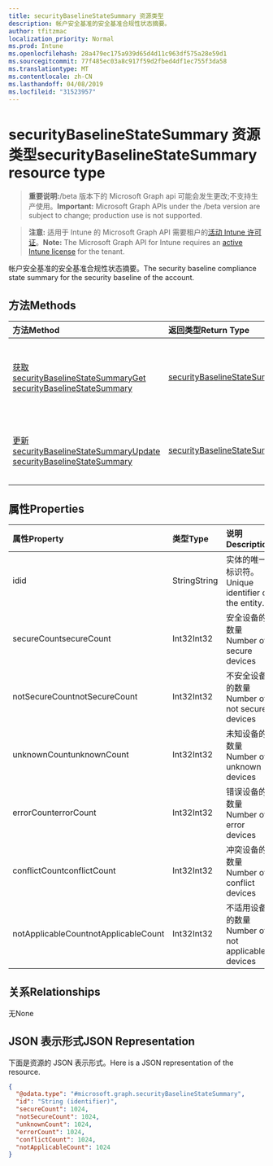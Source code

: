 ```yaml
---
title: securityBaselineStateSummary 资源类型
description: 帐户安全基准的安全基准合规性状态摘要。
author: tfitzmac
localization_priority: Normal
ms.prod: Intune
ms.openlocfilehash: 28a479ec175a939d65d4d11c963df575a28e59d1
ms.sourcegitcommit: 77f485ec03a8c917f59d2fbed4df1ec755f3da58
ms.translationtype: MT
ms.contentlocale: zh-CN
ms.lasthandoff: 04/08/2019
ms.locfileid: "31523957"
---
```

# <a name="securitybaselinestatesummary-resource-type"></a><span data-ttu-id="303d0-103">securityBaselineStateSummary 资源类型</span><span class="sxs-lookup"><span data-stu-id="303d0-103">securityBaselineStateSummary resource type</span></span>

> <span data-ttu-id="303d0-104">**重要说明:**/beta 版本下的 Microsoft Graph api 可能会发生更改;不支持生产使用。</span><span class="sxs-lookup"><span data-stu-id="303d0-104">**Important:** Microsoft Graph APIs under the /beta version are subject to change; production use is not supported.</span></span>

> <span data-ttu-id="303d0-105">**注意:** 适用于 Intune 的 Microsoft Graph API 需要租户的[活动 Intune 许可证](https://go.microsoft.com/fwlink/?linkid=839381)。</span><span class="sxs-lookup"><span data-stu-id="303d0-105">**Note:** The Microsoft Graph API for Intune requires an [active Intune license](https://go.microsoft.com/fwlink/?linkid=839381) for the tenant.</span></span>

<span data-ttu-id="303d0-106">帐户安全基准的安全基准合规性状态摘要。</span><span class="sxs-lookup"><span data-stu-id="303d0-106">The security baseline compliance state summary for the security baseline of the account.</span></span>

## <a name="methods"></a><span data-ttu-id="303d0-107">方法</span><span class="sxs-lookup"><span data-stu-id="303d0-107">Methods</span></span>
|<span data-ttu-id="303d0-108">方法</span><span class="sxs-lookup"><span data-stu-id="303d0-108">Method</span></span>|<span data-ttu-id="303d0-109">返回类型</span><span class="sxs-lookup"><span data-stu-id="303d0-109">Return Type</span></span>|<span data-ttu-id="303d0-110">说明</span><span class="sxs-lookup"><span data-stu-id="303d0-110">Description</span></span>|
|:---|:---|:---|
|[<span data-ttu-id="303d0-111">获取 securityBaselineStateSummary</span><span class="sxs-lookup"><span data-stu-id="303d0-111">Get securityBaselineStateSummary</span></span>](../api/intune-deviceintent-securitybaselinestatesummary-get.md)|[<span data-ttu-id="303d0-112">securityBaselineStateSummary</span><span class="sxs-lookup"><span data-stu-id="303d0-112">securityBaselineStateSummary</span></span>](../resources/intune-deviceintent-securitybaselinestatesummary.md)|<span data-ttu-id="303d0-113">读取[securityBaselineStateSummary](../resources/intune-deviceintent-securitybaselinestatesummary.md)对象的属性和关系。</span><span class="sxs-lookup"><span data-stu-id="303d0-113">Read properties and relationships of the [securityBaselineStateSummary](../resources/intune-deviceintent-securitybaselinestatesummary.md) object.</span></span>|
|[<span data-ttu-id="303d0-114">更新 securityBaselineStateSummary</span><span class="sxs-lookup"><span data-stu-id="303d0-114">Update securityBaselineStateSummary</span></span>](../api/intune-deviceintent-securitybaselinestatesummary-update.md)|[<span data-ttu-id="303d0-115">securityBaselineStateSummary</span><span class="sxs-lookup"><span data-stu-id="303d0-115">securityBaselineStateSummary</span></span>](../resources/intune-deviceintent-securitybaselinestatesummary.md)|<span data-ttu-id="303d0-116">更新[securityBaselineStateSummary](../resources/intune-deviceintent-securitybaselinestatesummary.md)对象的属性。</span><span class="sxs-lookup"><span data-stu-id="303d0-116">Update the properties of a [securityBaselineStateSummary](../resources/intune-deviceintent-securitybaselinestatesummary.md) object.</span></span>|

## <a name="properties"></a><span data-ttu-id="303d0-117">属性</span><span class="sxs-lookup"><span data-stu-id="303d0-117">Properties</span></span>
|<span data-ttu-id="303d0-118">属性</span><span class="sxs-lookup"><span data-stu-id="303d0-118">Property</span></span>|<span data-ttu-id="303d0-119">类型</span><span class="sxs-lookup"><span data-stu-id="303d0-119">Type</span></span>|<span data-ttu-id="303d0-120">说明</span><span class="sxs-lookup"><span data-stu-id="303d0-120">Description</span></span>|
|:---|:---|:---|
|<span data-ttu-id="303d0-121">id</span><span class="sxs-lookup"><span data-stu-id="303d0-121">id</span></span>|<span data-ttu-id="303d0-122">String</span><span class="sxs-lookup"><span data-stu-id="303d0-122">String</span></span>|<span data-ttu-id="303d0-123">实体的唯一标识符。</span><span class="sxs-lookup"><span data-stu-id="303d0-123">Unique identifier of the entity.</span></span>|
|<span data-ttu-id="303d0-124">secureCount</span><span class="sxs-lookup"><span data-stu-id="303d0-124">secureCount</span></span>|<span data-ttu-id="303d0-125">Int32</span><span class="sxs-lookup"><span data-stu-id="303d0-125">Int32</span></span>|<span data-ttu-id="303d0-126">安全设备的数量</span><span class="sxs-lookup"><span data-stu-id="303d0-126">Number of secure devices</span></span>|
|<span data-ttu-id="303d0-127">notSecureCount</span><span class="sxs-lookup"><span data-stu-id="303d0-127">notSecureCount</span></span>|<span data-ttu-id="303d0-128">Int32</span><span class="sxs-lookup"><span data-stu-id="303d0-128">Int32</span></span>|<span data-ttu-id="303d0-129">不安全设备的数量</span><span class="sxs-lookup"><span data-stu-id="303d0-129">Number of not secure devices</span></span>|
|<span data-ttu-id="303d0-130">unknownCount</span><span class="sxs-lookup"><span data-stu-id="303d0-130">unknownCount</span></span>|<span data-ttu-id="303d0-131">Int32</span><span class="sxs-lookup"><span data-stu-id="303d0-131">Int32</span></span>|<span data-ttu-id="303d0-132">未知设备的数量</span><span class="sxs-lookup"><span data-stu-id="303d0-132">Number of unknown devices</span></span>|
|<span data-ttu-id="303d0-133">errorCount</span><span class="sxs-lookup"><span data-stu-id="303d0-133">errorCount</span></span>|<span data-ttu-id="303d0-134">Int32</span><span class="sxs-lookup"><span data-stu-id="303d0-134">Int32</span></span>|<span data-ttu-id="303d0-135">错误设备的数量</span><span class="sxs-lookup"><span data-stu-id="303d0-135">Number of error devices</span></span>|
|<span data-ttu-id="303d0-136">conflictCount</span><span class="sxs-lookup"><span data-stu-id="303d0-136">conflictCount</span></span>|<span data-ttu-id="303d0-137">Int32</span><span class="sxs-lookup"><span data-stu-id="303d0-137">Int32</span></span>|<span data-ttu-id="303d0-138">冲突设备的数量</span><span class="sxs-lookup"><span data-stu-id="303d0-138">Number of conflict devices</span></span>|
|<span data-ttu-id="303d0-139">notApplicableCount</span><span class="sxs-lookup"><span data-stu-id="303d0-139">notApplicableCount</span></span>|<span data-ttu-id="303d0-140">Int32</span><span class="sxs-lookup"><span data-stu-id="303d0-140">Int32</span></span>|<span data-ttu-id="303d0-141">不适用设备的数量</span><span class="sxs-lookup"><span data-stu-id="303d0-141">Number of not applicable devices</span></span>|

## <a name="relationships"></a><span data-ttu-id="303d0-142">关系</span><span class="sxs-lookup"><span data-stu-id="303d0-142">Relationships</span></span>
<span data-ttu-id="303d0-143">无</span><span class="sxs-lookup"><span data-stu-id="303d0-143">None</span></span>

## <a name="json-representation"></a><span data-ttu-id="303d0-144">JSON 表示形式</span><span class="sxs-lookup"><span data-stu-id="303d0-144">JSON Representation</span></span>
<span data-ttu-id="303d0-145">下面是资源的 JSON 表示形式。</span><span class="sxs-lookup"><span data-stu-id="303d0-145">Here is a JSON representation of the resource.</span></span>
<!-- {
  "blockType": "resource",
  "keyProperty": "id",
  "@odata.type": "microsoft.graph.securityBaselineStateSummary"
}
-->
``` json
{
  "@odata.type": "#microsoft.graph.securityBaselineStateSummary",
  "id": "String (identifier)",
  "secureCount": 1024,
  "notSecureCount": 1024,
  "unknownCount": 1024,
  "errorCount": 1024,
  "conflictCount": 1024,
  "notApplicableCount": 1024
}
```







